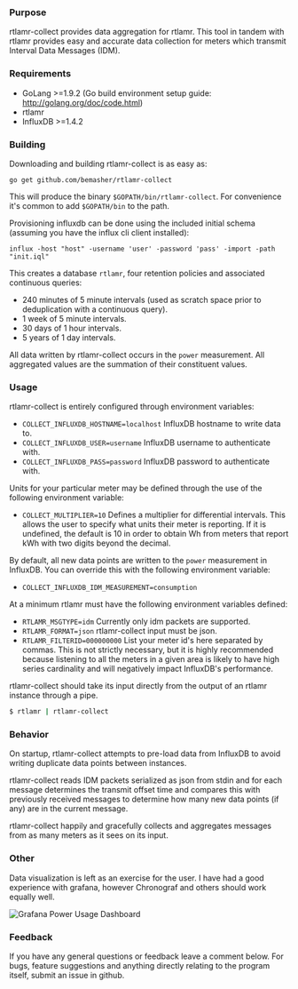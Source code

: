 ### Purpose
rtlamr-collect provides data aggregation for rtlamr. This tool in tandem with rtlamr provides easy and accurate data collection for meters which transmit Interval Data Messages (IDM).

### Requirements
 * GoLang >=1.9.2 (Go build environment setup guide: http://golang.org/doc/code.html)
 * rtlamr
 * InfluxDB >=1.4.2

### Building
Downloading and building rtlamr-collect is as easy as:

	go get github.com/bemasher/rtlamr-collect

This will produce the binary `$GOPATH/bin/rtlamr-collect`. For convenience it's common to add `$GOPATH/bin` to the path.

Provisioning influxdb can be done using the included initial schema (assuming you have the influx cli client installed):

	influx -host "host" -username 'user' -password 'pass' -import -path "init.iql"

This creates a database `rtlamr`, four retention policies and associated continuous queries:

 * 240 minutes of 5 minute intervals (used as scratch space prior to deduplication with a continuous query).
 * 1 week of 5 minute intervals.
 * 30 days of 1 hour intervals.
 * 5 years of 1 day intervals.

All data written by rtlamr-collect occurs in the `power` measurement. All aggregated values are the summation of their constituent values.

### Usage
rtlamr-collect is entirely configured through environment variables:
 * `COLLECT_INFLUXDB_HOSTNAME=localhost` InfluxDB hostname to write data to.
 * `COLLECT_INFLUXDB_USER=username` InfluxDB username to authenticate with.
 * `COLLECT_INFLUXDB_PASS=password` InfluxDB password to authenticate with.

Units for your particular meter may be defined through the use of the following environment variable:
 * `COLLECT_MULTIPLIER=10` Defines a multiplier for differential intervals.
 This allows the user to specify what units their meter is reporting. If it is undefined, the default is 10 in order to obtain Wh from meters that report kWh with two digits beyond the decimal.

By default, all new data points are written to the `power` measurement in InfluxDB.  You can override this with the following environment variable:
 * `COLLECT_INFLUXDB_IDM_MEASUREMENT=consumption`

At a minimum rtlamr must have the following environment variables defined:
 * `RTLAMR_MSGTYPE=idm` Currently only idm packets are supported.
 * `RTLAMR_FORMAT=json` rtlamr-collect input must be json.
 * `RTLAMR_FILTERID=000000000` List your meter id's here separated by commas. This is not strictly necessary, but it is highly recommended because listening to all the meters in a given area is likely to have high series cardinality and will negatively impact InfluxDB's performance.

rtlamr-collect should take its input directly from the output of an rtlamr instance through a pipe.

```bash
$ rtlamr | rtlamr-collect
```

### Behavior
On startup, rtlamr-collect attempts to pre-load data from InfluxDB to avoid writing duplicate data points between instances.

rtlamr-collect reads IDM packets serialized as json from stdin and for each message determines the transmit offset time and compares this with previously received messages to determine how many new data points (if any) are in the current message.

rtlamr-collect happily and gracefully collects and aggregates messages from as many meters as it sees on its input.

### Other
Data visualization is left as an exercise for the user. I have had a good experience with grafana, however Chronograf and others should work equally well.

![Grafana Power Usage Dashboard](capture.png "Grafana Power Usage Dashboard")

### Feedback
If you have any general questions or feedback leave a comment below. For bugs, feature suggestions and anything directly relating to the program itself, submit an issue in github.
